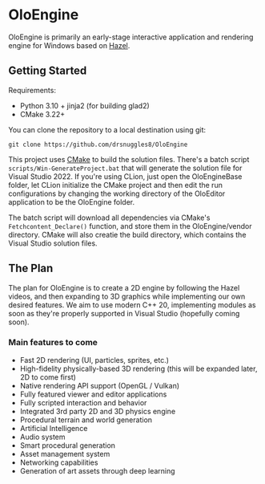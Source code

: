 # OloEngine
OloEngine is primarily an early-stage interactive application and rendering engine for Windows based on [Hazel](https://github.com/TheCherno/Hazel/).

## Getting Started
Requirements:
- Python 3.10 + jinja2 (for building glad2)
- CMake 3.22+

You can clone the repository to a local destination using git:

`git clone https://github.com/drsnuggles8/OloEngine`

This project uses [CMake](https://cmake.org/download/) to build the solution files. There's a batch script `scripts/Win-GenerateProject.bat` that will generate the solution file for Visual Studio 2022.
If you're using CLion, just open the OloEngineBase folder, let CLion initialize the CMake project and then edit the run configurations by changing the working directory of the OloEditor application to be the OloEngine folder. 

The batch script will download all dependencies via CMake's `Fetchcontent_Declare()` function, and store them in the OloEngine/vendor directory.
CMake will also creatie the build directory, which contains the Visual Studio solution files.

## The Plan
The plan for OloEngine is to create a 2D engine by following the Hazel videos, and then expanding to 3D graphics while implementing our own desired features.
We aim to use modern C++ 20, implementing modules as soon as they're properly supported in Visual Studio (hopefully coming soon).

### Main features to come
-   Fast 2D rendering (UI, particles, sprites, etc.)
-   High-fidelity physically-based 3D rendering (this will be expanded later, 2D to come first)
-   Native rendering API support (OpenGL / Vulkan)
-   Fully featured viewer and editor applications
-   Fully scripted interaction and behavior
-   Integrated 3rd party 2D and 3D physics engine
-   Procedural terrain and world generation
-   Artificial Intelligence
-   Audio system
-   Smart procedural generation
-   Asset management system
-   Networking capabilities
-   Generation of art assets through deep learning 
